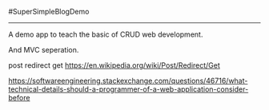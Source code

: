 #SuperSimpleBlogDemo

-----

A demo app to teach the basic of CRUD web development. 

And MVC seperation.

post redirect get
https://en.wikipedia.org/wiki/Post/Redirect/Get


https://softwareengineering.stackexchange.com/questions/46716/what-technical-details-should-a-programmer-of-a-web-application-consider-before
